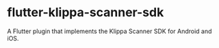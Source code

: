 # flutter-klippa-scanner-sdk
A Flutter plugin that implements the Klippa Scanner SDK for Android and iOS.
